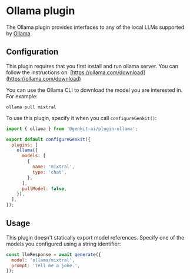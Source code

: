 # Ollama plugin

The Ollama plugin provides interfaces to any of the local LLMs supported by
[Ollama](https://ollama.com/).

## Configuration

This plugin requires that you first install and run ollama server. You can follow
the instructions on: [https://ollama.com/download](https://ollama.com/download)

You can use the Ollama CLI to download the model you are interested in. For
example:

```posix-terminal
ollama pull mixtral
```

To use this plugin, specify it when you call `configureGenkit()`:

```js
import { ollama } from '@genkit-ai/plugin-ollama';

export default configureGenkit({
  plugins: [
    ollama({
      models: [
        {
          name: 'mixtral',
          type: 'chat',
        },
      ],
      pullModel: false,
    }),
  ],
});
```

## Usage

This plugin doesn't statically export model references. Specify one of the
models you configured using a string identifier:

```js
const llmResponse = await generate({
  model: 'ollama/mixtral',
  prompt: 'Tell me a joke.',
});
```
